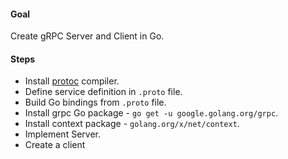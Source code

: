 #### Goal

Create gRPC Server and Client in Go.

#### Steps

 - Install [protoc](https://github.com/google/protobuf/releases) compiler.
 - Define service definition in `.proto` file.
 - Build Go bindings from `.proto` file.
 - Install grpc Go package - `go get -u google.golang.org/grpc`.
 - Install context package - `golang.org/x/net/context`.
 - Implement Server.
 - Create a client
